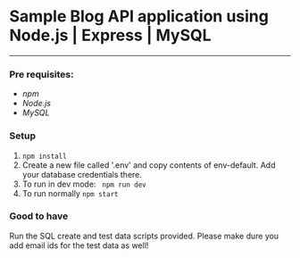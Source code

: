 # Sample Blog API application using Node.js | Express | MySQL
***

### Pre requisites:
- *npm*
- *Node.js*
- *MySQL*

### Setup
1. `` npm install
``
2. Create a new file called '.env' and copy contents of env-default.
    Add your database credentials there.
3. To run in dev mode:
`` npm run dev``
4. To run normally
``npm start``

### Good to have
 Run the SQL create and test data scripts provided. Please make dure you add email ids for the test data as well!